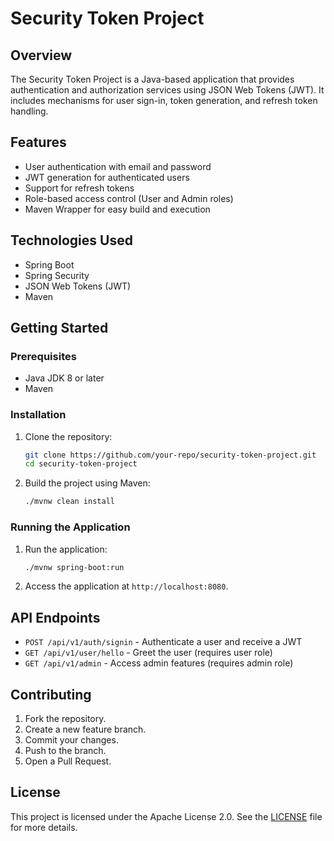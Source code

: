 # Security Token Project

## Overview

The Security Token Project is a Java-based application that provides authentication and authorization services using
JSON Web Tokens (JWT). It includes mechanisms for user sign-in, token generation, and refresh token handling.

## Features

- User authentication with email and password
- JWT generation for authenticated users
- Support for refresh tokens
- Role-based access control (User and Admin roles)
- Maven Wrapper for easy build and execution

## Technologies Used

- Spring Boot
- Spring Security
- JSON Web Tokens (JWT)
- Maven

## Getting Started

### Prerequisites

- Java JDK 8 or later
- Maven

### Installation

1. Clone the repository:
   ```bash
   git clone https://github.com/your-repo/security-token-project.git
   cd security-token-project
   ```

2. Build the project using Maven:
   ```bash
   ./mvnw clean install
   ```

### Running the Application

1. Run the application:
   ```bash
   ./mvnw spring-boot:run
   ```

2. Access the application at `http://localhost:8080`.

## API Endpoints

- `POST /api/v1/auth/signin` - Authenticate a user and receive a JWT
- `GET /api/v1/user/hello` - Greet the user (requires user role)
- `GET /api/v1/admin` - Access admin features (requires admin role)

## Contributing

1. Fork the repository.
2. Create a new feature branch.
3. Commit your changes.
4. Push to the branch.
5. Open a Pull Request.

## License

This project is licensed under the Apache License 2.0. See the [LICENSE](LICENSE) file for more details.